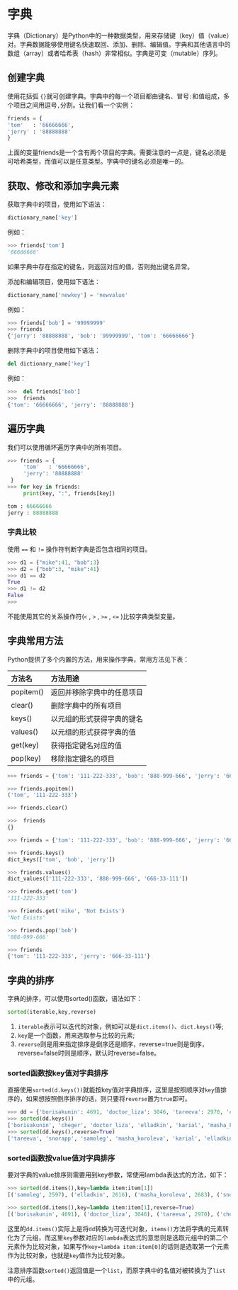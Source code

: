 # 字典

字典（Dictionary）是Python中的一种数据类型，用来存储键（key）值（value）对。字典数据能够使用键名快速取回、添加、删除、编辑值。字典和其他语言中的数组（array）或者哈希表（hash）非常相似。字典是可变（mutable）序列。

## 创建字典

使用花括弧 `{}`就可创建字典。字典中的每一个项目都由键名、冒号`:`和值组成，多个项目之间用逗号`,`分割。让我们看一个实例：

```python
friends = {
'tom'   : '66666666',
'jerry' : '88888888'
}
```

上面的变量friends是一个含有两个项目的字典。需要注意的一点是，键名必须是可哈希类型，而值可以是任意类型。字典中的键名必须是唯一的。

## 获取、修改和添加字典元素

获取字典中的项目，使用如下语法：

```python
dictionary_name['key']
```

例如：

```python
>>> friends['tom']
'66666666'
```

如果字典中存在指定的键名，则返回对应的值，否则抛出键名异常。

添加和编辑项目，使用如下语法：

```python
dictionary_name['newkey'] = 'newvalue'
```

例如：

```python
>>> friends['bob'] = '99999999'
>>> friends
{'jerry': '88888888', 'bob': '99999999', 'tom': '66666666'}
```

删除字典中的项目使用如下语法：

```python
del dictionary_name['key']
```

例如：

```python
>>>  del friends['bob']
>>>  friends
{'tom': '66666666', 'jerry': '88888888'}
```

## 遍历字典

我们可以使用循环遍历字典中的所有项目。

```python
>>> friends = {
     'tom'   : '66666666',
     'jerry': '88888888'
 }
>>> for key in friends:
     print(key, ":", friends[key])

tom : 66666666
jerry : 88888888
```

### 字典比较

使用 `==` 和 `!=` 操作符判断字典是否包含相同的项目。

```python
>>> d1 = {"mike":41, "bob":3}
>>> d2 = {"bob":3, "mike":41}
>>> d1 == d2
True
>>> d1 != d2
False
>>>
```

不能使用其它的关系操作符(`<`  , `>` , `>=` , `<=` )比较字典类型变量。

## 字典常用方法

Python提供了多个内置的方法，用来操作字典，常用方法见下表：

|  方法名   |          方法用途          |
| :-------- | :------------------------- |
| popitem() | 返回并移除字典中的任意项目 |
| clear()   | 删除字典中的所有项目       |
| keys()    | 以元组的形式获得字典的键名 |
| values()  | 以元组的形式获得字典的值   |
| get(key)  | 获得指定键名对应的值       |
| pop(key)  | 移除指定键名的项目         |

```python
>>> friends = {'tom': '111-222-333', 'bob': '888-999-666', 'jerry': '666-33-111'}

>>> friends.popitem()
('tom', '111-222-333')

>>> friends.clear()

>>>  friends
{}

>>> friends = {'tom': '111-222-333', 'bob': '888-999-666', 'jerry': '666-33-111'}

>>> friends.keys()
dict_keys(['tom', 'bob', 'jerry'])

>>> friends.values()
dict_values(['111-222-333', '888-999-666', '666-33-111'])

>>> friends.get('tom')
'111-222-333'

>>> friends.get('mike', 'Not Exists')
'Not Exists'

>>> friends.pop('bob')
'888-999-666'

>>> friends
{'tom': '111-222-333', 'jerry': '666-33-111'}
```

## 字典的排序

字典的排序，可以使用sorted()函数，语法如下：

```python
sorted(iterable,key,reverse)
```

1. `iterable`表示可以迭代的对象，例如可以是`dict.items()`、`dict.keys()`等;
2. `key`是一个函数，用来选取参与比较的元素;
3. `reverse`则是用来指定排序是倒序还是顺序，reverse=true则是倒序，reverse=false时则是顺序，默认时reverse=false。

### sorted函数按key值对字典排序

直接使用`sorted(d.keys())`就能按key值对字典排序，这里是按照顺序对`key`值排序的，如果想按照倒序排序的话，则只要将`reverse`置为`true`即可。

```python
>>> dd = {'borisakunin': 4691, 'doctor_liza': 3046, 'tareeva': 2970, 'cheger': 2887, 'karial': 2717, 'snorapp': 2707, 'masha_koroleva': 2683, 'elladkin': 2616, 'samoleg': 2597}
>>> sorted(dd.keys())
['borisakunin', 'cheger', 'doctor_liza', 'elladkin', 'karial', 'masha_koroleva', 'samoleg', 'snorapp', 'tareeva']
>>> sorted(dd.keys(),reverse=True)
['tareeva', 'snorapp', 'samoleg', 'masha_koroleva', 'karial', 'elladkin', 'doctor_liza', 'cheger', 'borisakunin']
```

### sorted函数按value值对字典排序

要对字典的value排序则需要用到key参数，常使用lambda表达式的方法，如下：

```python
>>> sorted(dd.items(),key=lambda item:item[1])
[('samoleg', 2597), ('elladkin', 2616), ('masha_koroleva', 2683), ('snorapp', 2707), ('karial', 2717), ('cheger', 2887), ('tareeva', 2970), ('doctor_liza', 3046), ('borisakunin', 4691)]

>>> sorted(dd.items(),key=lambda item:item[1],reverse=True)
[('borisakunin', 4691), ('doctor_liza', 3046), ('tareeva', 2970), ('cheger', 2887), ('karial', 2717), ('snorapp', 2707), ('masha_koroleva', 2683), ('elladkin', 2616), ('samoleg', 2597)]
```

这里的`dd.items()`实际上是将`dd`转换为可迭代对象，`items()`方法将字典的元素转化为了元组，而这里`key`参数对应的`lambda`表达式的意思则是选取元组中的第二个元素作为比较对象，如果写作`key=lambda item:item[0]`的话则是选取第一个元素作为比较对象，也就是`key`值作为比较对象。

注意排序函数`sorted()`返回值是一个`list`，而原字典中的名值对被转换为了`list`中的元组。
